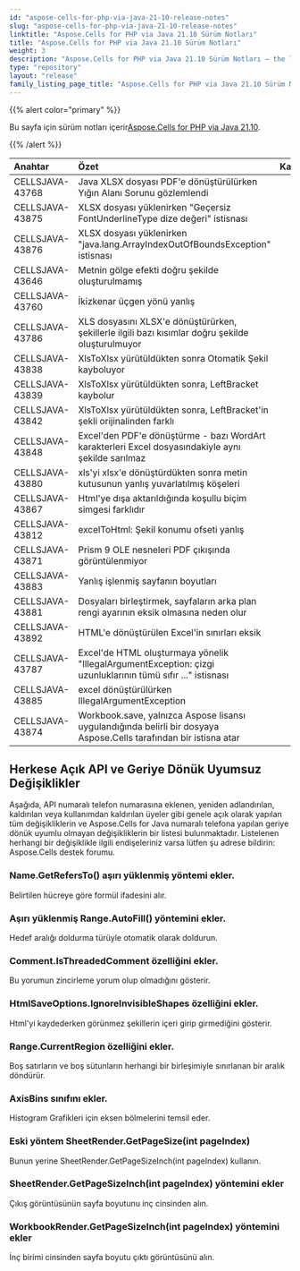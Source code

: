 ```yaml
---
id: "aspose-cells-for-php-via-java-21-10-release-notes"
slug: "aspose-cells-for-php-via-java-21-10-release-notes"
linktitle: "Aspose.Cells for PHP via Java 21.10 Sürüm Notları"
title: "Aspose.Cells for PHP via Java 21.10 Sürüm Notları"
weight: 3
description: "Aspose.Cells for PHP via Java 21.10 Sürüm Notları – the latest updates and fixes."
type: "repository"
layout: "release"
family_listing_page_title: "Aspose.Cells for PHP via Java 21.10 Sürüm Notları"
---
```

{{% alert color="primary" %}}

 Bu sayfa için sürüm notları içerir[Aspose.Cells for PHP via Java 21.10](https://releases.aspose.com/cells/php/new-releases/aspose.cells-for-php-via-java-21.10/).

{{% /alert %}}

|**Anahtar**|**Özet**|**Kategori**|
|:- |:- |:- |
|CELLSJAVA-43768|Java XLSX dosyası PDF'e dönüştürülürken Yığın Alanı Sorunu gözlemlendi|
|CELLSJAVA-43875|XLSX dosyası yüklenirken "Geçersiz FontUnderlineType dize değeri" istisnası|
|CELLSJAVA-43876|XLSX dosyası yüklenirken "java.lang.ArrayIndexOutOfBoundsException" istisnası|
|CELLSJAVA-43646|Metnin gölge efekti doğru şekilde oluşturulmamış|
|CELLSJAVA-43760|İkizkenar üçgen yönü yanlış|
|CELLSJAVA-43786|XLS dosyasını XLSX'e dönüştürürken, şekillerle ilgili bazı kısımlar doğru şekilde oluşturulmuyor|
|CELLSJAVA-43838|XlsToXlsx yürütüldükten sonra Otomatik Şekil kayboluyor|
|CELLSJAVA-43839|XlsToXlsx yürütüldükten sonra, LeftBracket kaybolur|
|CELLSJAVA-43842|XlsToXlsx yürütüldükten sonra, LeftBracket'in şekli orijinalinden farklı|
|CELLSJAVA-43848|Excel'den PDF'e dönüştürme - bazı WordArt karakterleri Excel dosyasındakiyle aynı şekilde sarılmaz|
|CELLSJAVA-43880|xls'yi xlsx'e dönüştürdükten sonra metin kutusunun yanlış yuvarlatılmış köşeleri|
|CELLSJAVA-43867|Html'ye dışa aktarıldığında koşullu biçim simgesi farklıdır|
|CELLSJAVA-43812|excelToHtml: Şekil konumu ofseti yanlış|
|CELLSJAVA-43871|Prism 9 OLE nesneleri PDF çıkışında görüntülenmiyor|
|CELLSJAVA-43883|Yanlış işlenmiş sayfanın boyutları|
|CELLSJAVA-43881|Dosyaları birleştirmek, sayfaların arka plan rengi ayarının eksik olmasına neden olur|
|CELLSJAVA-43892|HTML'e dönüştürülen Excel'in sınırları eksik|
|CELLSJAVA-43787|Excel'de HTML oluşturmaya yönelik "IllegalArgumentException: çizgi uzunluklarının tümü sıfır ..." istisnası|
|CELLSJAVA-43885|excel dönüştürülürken IllegalArgumentException|
|CELLSJAVA-43874|Workbook.save, yalnızca Aspose lisansı uygulandığında belirli bir dosyaya Aspose.Cells tarafından bir istisna atar|

## **Herkese Açık API ve Geriye Dönük Uyumsuz Değişiklikler**

Aşağıda, API numaralı telefon numarasına eklenen, yeniden adlandırılan, kaldırılan veya kullanımdan kaldırılan üyeler gibi genele açık olarak yapılan tüm değişikliklerin ve Aspose.Cells for Java numaralı telefona yapılan geriye dönük uyumlu olmayan değişikliklerin bir listesi bulunmaktadır. Listelenen herhangi bir değişiklikle ilgili endişeleriniz varsa lütfen şu adrese bildirin: Aspose.Cells destek forumu.

### **Name.GetRefersTo() aşırı yüklenmiş yöntemi ekler.**

Belirtilen hücreye göre formül ifadesini alır.

### **Aşırı yüklenmiş Range.AutoFill() yöntemini ekler.**

Hedef aralığı doldurma türüyle otomatik olarak doldurun.

### **Comment.IsThreadedComment özelliğini ekler.**

Bu yorumun zincirleme yorum olup olmadığını gösterir.

### **HtmlSaveOptions.IgnoreInvisibleShapes özelliğini ekler.**

Html'yi kaydederken görünmez şekillerin içeri girip girmediğini gösterir.

### **Range.CurrentRegion özelliğini ekler.**

Boş satırların ve boş sütunların herhangi bir birleşimiyle sınırlanan bir aralık döndürür.

### **AxisBins sınıfını ekler.**

 Histogram Grafikleri için eksen bölmelerini temsil eder.

### **Eski yöntem SheetRender.GetPageSize(int pageIndex)**

Bunun yerine SheetRender.GetPageSizeInch(int pageIndex) kullanın.

### **SheetRender.GetPageSizeInch(int pageIndex) yöntemini ekler**

Çıkış görüntüsünün sayfa boyutunu inç cinsinden alın.

### **WorkbookRender.GetPageSizeInch(int pageIndex) yöntemini ekler**

İnç birimi cinsinden sayfa boyutu çıktı görüntüsünü alın.

